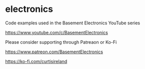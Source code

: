 # electronics
Code examples used in the Basement Electronics YouTube series

https://www.youtube.com/c/BasementElectronics


Please consider supporting through Patreaon or Ko-Fi

https://www.patreon.com/BasementElectronics

https://ko-fi.com/curtisireland
